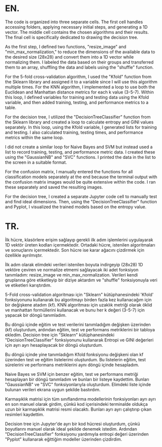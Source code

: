# EN.
The code is organized into three separate cells. The first cell handles accessing folders, applying necessary initial steps, and generating a 1D vector. The middle cell contains the chosen algorithms and their results. The final cell is specifically dedicated to drawing the decision tree.

As the first step, I defined two functions, "resize_image" and "min_max_normalization," to reduce the dimensions of the available data to the desired size (28x28) and convert them into a 1D vector while normalizing them. I labeled the data based on their groups and transferred them to an array, shuffling the data and labels using the "shuffle" function.

For the 5-fold cross-validation algorithm, I used the "Kfold" function from the Sklearn library and assigned it to a variable since I will use this algorithm multiple times. For the KNN algorithm, I implemented a loop to use both the Euclidean and Manhattan distance metrics for each k value (3-5-7). Within this loop, I defined variables for training and testing data using the Kfold variable, and then added training, testing, and performance metrics to a table.

For the decision tree, I utilized the "DecisionTreeClassifier" function from the Sklearn library and created a loop to calculate entropy and GINI values separately. In this loop, using the Kfold variable, I generated lists for training and testing. I also calculated training, testing times, and performance metrics within the same loop.

I did not create a similar loop for Naive Bayes and SVM but instead used a list to record training, testing, and performance metric data. I created these using the "GaussianNB" and "SVC" functions. I printed the data in the list to the screen in a suitable format.

For the confusion matrix, I manually entered the functions for all classification models separately at the end because the terminal output with the confusion matrix images would be quite extensive within the code. I ran these separately and saved the resulting images.

For the decision tree, I created a separate Jupyter code cell to manually test and find ideal dimensions. Then, using the "DecisionTreeClassifier" function and Pyplot, I visualized the trained models based on the entropy value.


# TR.
İlk hücre, klasörlere erişim sağlayıp gerekli ilk adım işlemlerini uygulayarak 1D vektör üreten kodları içermektedir. Ortadaki hücre, istenilen algoritmaları ve sonuçlarını içermektedir. Son hücre ise karar ağacını çizdirmek için özellikle ayrılmıştır.

İlk adım olarak elimdeki verileri istenilen boyuta indirgeyip (28x28) 1D vektöre çeviren ve normalize etmemi sağlayacak iki adet fonksiyon tanımladım: resize_image ve min_max_normalization. Verileri kendi gruplarına göre etiketleyip bir diziye aktardım ve "shuffle" fonksiyonuyla veri ve etiketleri karıştırdım.

5-Fold cross-validation algoritması için "Sklearn" kütüphanesindeki 'Kfold' fonksiyonunu kullanarak bu algoritmayı birden fazla kez kullanacağım için bir değişkene atadım (kf). KNN algoritması için uzaklık metriği olarak öklid ve manhattan formüllerini kullanacak ve bunu her k değeri (3-5-7) için yapacak bir döngü tanımladım.

Bu döngü içinde eğitim ve test verilerini tanımladığım değişken üzerinden (kf) oluşturdum, ardından eğitim, test ve performans metriklerini bir tabloya ekledim. Decision tree için "Sklearn" kütüphanesindeki "DecisionTreeClassifier" fonksiyonunu kullanarak Entropi ve GINI değerleri için ayrı ayrı hesaplayacak bir döngü oluşturdum.

Bu döngü içinde yine tanımladığım Kfold fonksiyonu değişkeni olan kf üzerinden test ve eğitim listelerimi oluşturdum. Bu listelerin eğitim, test sürelerini ve performans metriklerini aynı döngü içinde hesapladım.

Naive Bayes ve SVM için benzer eğitim, test ve performans metriği hesaplayan bir döngü tanımladım ve bunları bir listeye kaydettim. Bunları "GaussianNB" ve "SVC" fonksiyonlarıyla oluşturdum. Elimdeki liste içinde bulunan verileri ekrana uygun şekilde bastırdım.

Karmaşıklık matrisi için tüm sınıflandırma modellerinin fonksiyonları ayrı ayrı en son manuel olarak girdim, çünkü kod içerisindeki terminalde oldukça uzun bir karmaşıklık matrisi resmi olacaktı. Bunları ayrı ayrı çalıştırıp çıkan resimleri kaydettim.

Decision tree için Jupyter'de ayrı bir kod hücresi oluşturdum, çünkü boyutlarını manuel olarak ideal şekilde denemek istedim. Ardından "DecisionTreeClassifier" fonksiyonu yardımıyla entropi değeri üzerinden "Pyplot" kullanarak eğittiğim modeller üzerinden çizdirdim.
